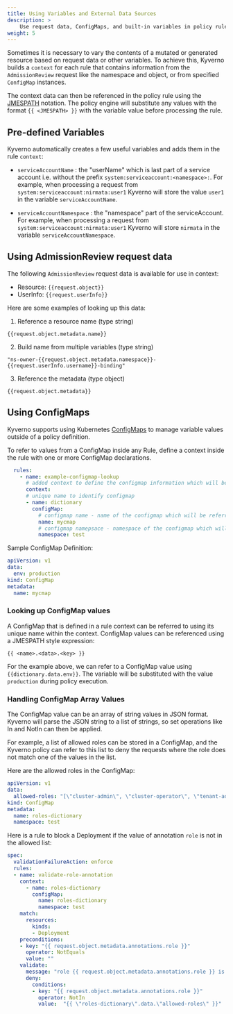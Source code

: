 ```yaml
---
title: Using Variables and External Data Sources
description: >
    Use request data, ConfigMaps, and built-in variables in policy rules
weight: 5
---
```


Sometimes it is necessary to vary the contents of a mutated or generated resource based on request data or other variables. To achieve this, Kyverno builds a `context` for each rule that contains information from the `AdmissionReview` request like the namespace and object, or from specified `ConfigMap` instances. 

The context data can then be referenced in the policy rule using the [JMESPATH](http://jmespath.org/) notation. The policy engine will substitute any values with the format `{{ <JMESPATH> }}` with the variable value before processing the rule.


## Pre-defined Variables

Kyverno automatically creates a few useful variables and adds them in the rule `context`:

- `serviceAccountName` : the "userName" which is last part of a service account i.e. without the prefix `system:serviceaccount:<namespace>:`. For example, when processing a request from `system:serviceaccount:nirmata:user1` Kyverno will store the value `user1` in the variable `serviceAccountName`.

- `serviceAccountNamespace` : the "namespace" part of the serviceAccount. For example, when processing a request from `system:serviceaccount:nirmata:user1` Kyverno will store `nirmata` in the variable `serviceAccountNamespace`.

## Using AdmissionReview request data

The following `AdmissionReview` request data is available for use in context:
- Resource: `{{request.object}}`
- UserInfo: `{{request.userInfo}}`

Here are some examples of looking up this data:

1. Reference a resource name (type string)

`{{request.object.metadata.name}}`

2. Build name from multiple variables (type string)

`"ns-owner-{{request.object.metadata.namespace}}-{{request.userInfo.username}}-binding"`

3. Reference the metadata (type object)

`{{request.object.metadata}}`


## Using ConfigMaps

Kyverno supports using Kubernetes [ConfigMaps](https://kubernetes.io/docs/concepts/configuration/configmap/) to manage variable values outside of a policy definition. 

To refer to values from a ConfigMap inside any Rule, define a context inside the rule with one or more ConfigMap declarations.

````yaml
  rules:
    - name: example-configmap-lookup
      # added context to define the configmap information which will be referred 
      context:
      # unique name to identify configmap
      - name: dictionary
        configMap: 
          # configmap name - name of the configmap which will be referred
          name: mycmap
          # configmap namepsace - namespace of the configmap which will be referred
          namespace: test
````

Sample ConfigMap Definition:


````yaml
apiVersion: v1
data:
  env: production
kind: ConfigMap
metadata:
  name: mycmap
````

### Looking up ConfigMap values

A ConfigMap that is defined in a rule context can be referred to using its unique name within the context. ConfigMap values can be referenced using a JMESPATH style expression:

```
{{ <name>.<data>.<key> }}
```

For the example above, we can refer to a ConfigMap value using `{{dictionary.data.env}}`. The variable will be substituted with the value `production` during policy execution.

### Handling ConfigMap Array Values

The ConfigMap value can be an array of string values in JSON format. Kyverno will parse the JSON string to a list of strings, so set operations like In and NotIn can then be applied.

For example, a list of allowed roles can be stored in a ConfigMap, and the Kyverno policy can refer to this list to deny the requests where the role does not match one of the values in the list.

Here are the allowed roles in the ConfigMap:

````yaml
apiVersion: v1
data:
  allowed-roles: "[\"cluster-admin\", \"cluster-operator\", \"tenant-admin\"]"
kind: ConfigMap
metadata:
  name: roles-dictionary
  namespace: test
````

Here is a rule to block a Deployment if the value of annotation `role` is not in the allowed list:

````yaml
spec:
  validationFailureAction: enforce
  rules:
  - name: validate-role-annotation
    context:
      - name: roles-dictionary
        configMap: 
          name: roles-dictionary
          namespace: test
    match:
      resources:
        kinds:
        - Deployment
    preconditions:
    - key: "{{ request.object.metadata.annotations.role }}"
      operator: NotEquals
      value: ""
    validate:
      message: "role {{ request.object.metadata.annotations.role }} is not in the allowed list {{ \"roles-dictionary\".data.\"allowed-roles\" }}"
      deny:
        conditions: 
        - key: "{{ request.object.metadata.annotations.role }}"
          operator: NotIn
          value:  "{{ \"roles-dictionary\".data.\"allowed-roles\" }}"
````
